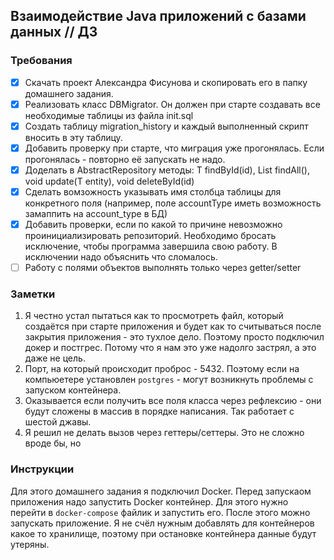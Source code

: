 ## Взаимодействие Java приложений с базами данных // ДЗ 

### Требования

- [x] Скачать проект Александра Фисунова и скопировать его в папку домашнего задания.
- [x] Реализовать класс DBMigrator. Он должен при старте создавать все необходимые таблицы из файла init.sql  
- [x] Создать таблицу migration_history и каждый выполненный скрипт вносить в эту таблицу. 
- [x] Добавить проверку при старте, что миграция уже прогонялась. Если прогонялась - повторно её запускать не надо.  
- [x] Доделать в AbstractRepository методы: T findById(id), List<T> findAll(), void update(T entity), void deleteById(id)
- [x] Сделать вомзожность указывать имя столбца таблицы для конкретного поля (например, поле accountType иметь возможность замаппить на account_type в БД)
- [x] Добавить проверки, если по какой то причине невозможно проинициализировать репозиторий. Необходимо бросать исключение, чтобы программа завершила свою работу. В исключении надо объяснить что сломалось.
- [ ] Работу с полями объектов выполнять только через getter/setter

### Заметки
1. Я честно устал пытаться как то просмотреть файл, который создаётся при старте приложения и будет как то считываться после закрытия приложения - это тухлое дело. Поэтому просто подключил докер и постгрес. Потому что я нам это уже надолго застрял, а это даже не цель. 
2. Порт, на который происходит проброс - 5432. Поэтому если на компьюетере установлен `postgres` - могут возникнуть проблемы с запуском контейнера.
3. Оказывается если получить все поля класса через рефлексию - они будут сложены в массив в порядке написания. Так работает с шестой джавы.
4. Я решил не делать вызов через геттеры/сеттеры. Это не сложно вроде бы, но 

### Инструкции

Для этого домашнего задания я подключил Docker.
Перед запускаом приложения надо запустить Docker контейнер. Для этого нужно перейти в `docker-compose` файлик и запустить его. 
После этого можно запускать приложение. 
Я не счёл нужным добавлять для контейнеров какое то хранилище, поэтому при остановке контейнера данные будут утеряны. 